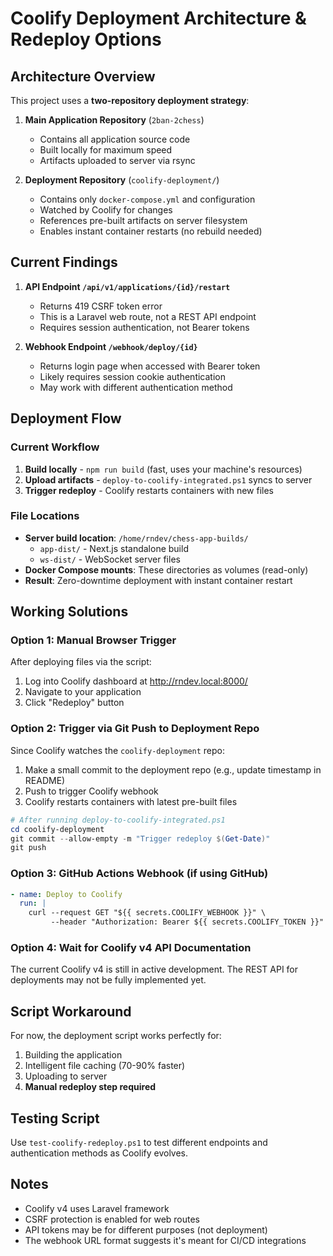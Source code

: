 # Coolify Deployment Architecture & Redeploy Options

## Architecture Overview

This project uses a **two-repository deployment strategy**:

1. **Main Application Repository** (`2ban-2chess`)
   - Contains all application source code
   - Built locally for maximum speed
   - Artifacts uploaded to server via rsync

2. **Deployment Repository** (`coolify-deployment/`)
   - Contains only `docker-compose.yml` and configuration
   - Watched by Coolify for changes
   - References pre-built artifacts on server filesystem
   - Enables instant container restarts (no rebuild needed)

## Current Findings

1. **API Endpoint `/api/v1/applications/{id}/restart`**
   - Returns 419 CSRF token error
   - This is a Laravel web route, not a REST API endpoint
   - Requires session authentication, not Bearer tokens

2. **Webhook Endpoint `/webhook/deploy/{id}`**
   - Returns login page when accessed with Bearer token
   - Likely requires session cookie authentication
   - May work with different authentication method

## Deployment Flow

### Current Workflow
1. **Build locally** - `npm run build` (fast, uses your machine's resources)
2. **Upload artifacts** - `deploy-to-coolify-integrated.ps1` syncs to server
3. **Trigger redeploy** - Coolify restarts containers with new files

### File Locations
- **Server build location**: `/home/rndev/chess-app-builds/`
  - `app-dist/` - Next.js standalone build
  - `ws-dist/` - WebSocket server files
- **Docker Compose mounts**: These directories as volumes (read-only)
- **Result**: Zero-downtime deployment with instant container restart

## Working Solutions

### Option 1: Manual Browser Trigger
After deploying files via the script:
1. Log into Coolify dashboard at http://rndev.local:8000/
2. Navigate to your application
3. Click "Redeploy" button

### Option 2: Trigger via Git Push to Deployment Repo
Since Coolify watches the `coolify-deployment` repo:
1. Make a small commit to the deployment repo (e.g., update timestamp in README)
2. Push to trigger Coolify webhook
3. Coolify restarts containers with latest pre-built files

```powershell
# After running deploy-to-coolify-integrated.ps1
cd coolify-deployment
git commit --allow-empty -m "Trigger redeploy $(Get-Date)"
git push
```

### Option 3: GitHub Actions Webhook (if using GitHub)
```yaml
- name: Deploy to Coolify
  run: |
    curl --request GET "${{ secrets.COOLIFY_WEBHOOK }}" \
         --header "Authorization: Bearer ${{ secrets.COOLIFY_TOKEN }}"
```

### Option 4: Wait for Coolify v4 API Documentation
The current Coolify v4 is still in active development. The REST API for deployments may not be fully implemented yet.

## Script Workaround

For now, the deployment script works perfectly for:
1. Building the application
2. Intelligent file caching (70-90% faster)
3. Uploading to server
4. **Manual redeploy step required**

## Testing Script

Use `test-coolify-redeploy.ps1` to test different endpoints and authentication methods as Coolify evolves.

## Notes

- Coolify v4 uses Laravel framework
- CSRF protection is enabled for web routes
- API tokens may be for different purposes (not deployment)
- The webhook URL format suggests it's meant for CI/CD integrations